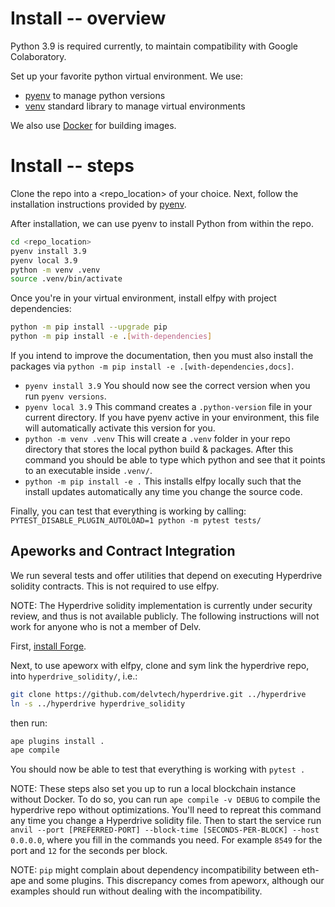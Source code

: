 # Install -- overview

Python 3.9 is required currently, to maintain compatibility with Google Colaboratory.

Set up your favorite python virtual environment. We use:

- [pyenv](https://github.com/pyenv/pyenv#how-it-works) to manage python versions
- [venv](https://docs.python.org/3/library/venv.html) standard library to manage virtual environments

We also use [Docker](docs.docker.com/get-docker) for building images.

# Install -- steps

Clone the repo into a <repo_location> of your choice.
Next, follow the installation instructions provided by [pyenv](https://github.com/pyenv/pyenv#installation).

After installation, we can use pyenv to install Python from within the repo.

```bash
cd <repo_location>
pyenv install 3.9
pyenv local 3.9
python -m venv .venv
source .venv/bin/activate
```

Once you're in your virtual environment, install elfpy with project dependencies:

```bash
python -m pip install --upgrade pip
python -m pip install -e .[with-dependencies]
```

If you intend to improve the documentation, then you must also install the packages via `python -m pip install -e .[with-dependencies,docs]`.

- `pyenv install 3.9` You should now see the correct version when you run `pyenv versions`.
- `pyenv local 3.9` This command creates a `.python-version` file in your current directory. If you have pyenv active in your environment, this file will automatically activate this version for you.
- `python -m venv .venv` This will create a `.venv` folder in your repo directory that stores the local python build & packages. After this command you should be able to type which python and see that it points to an executable inside `.venv/`.
- `python -m pip install -e .` This installs elfpy locally such that the install updates automatically any time you change the source code.

Finally, you can test that everything is working by calling:
`PYTEST_DISABLE_PLUGIN_AUTOLOAD=1 python -m pytest tests/`

## Apeworks and Contract Integration

We run several tests and offer utilities that depend on executing Hyperdrive solidity contracts. This is not required to use elfpy.

NOTE: The Hyperdrive solidity implementation is currently under security review, and thus is not available publicly.
The following instructions will not work for anyone who is not a member of Delv.

First, [install Forge](https://github.com/foundry-rs/foundry#installatio://github.com/foundry-rs/foundry#installation).

Next, to use apeworx with elfpy, clone and sym link the hyperdrive repo, into `hyperdrive_solidity/`, i.e.:

```bash
git clone https://github.com/delvtech/hyperdrive.git ../hyperdrive
ln -s ../hyperdrive hyperdrive_solidity
```

then run:

```bash
ape plugins install .
ape compile
```

You should now be able to test that everything is working with `pytest .`

NOTE: These steps also set you up to run a local blockchain instance without Docker. To do so, you can run `ape compile -v DEBUG` to compile the hyperdrive repo without optimizations. You'll need to repreat this command any time you change a Hyperdrive solidity file. Then to start the service run `anvil --port [PREFERRED-PORT] --block-time [SECONDS-PER-BLOCK] --host 0.0.0.0`, where you fill in the commands you need. For example `8549` for the port and `12` for the seconds per block.

NOTE: `pip` might complain about dependency incompatibility between eth-ape and some plugins. This discrepancy comes from apeworx, although our examples should run without dealing with the incompatibility.
